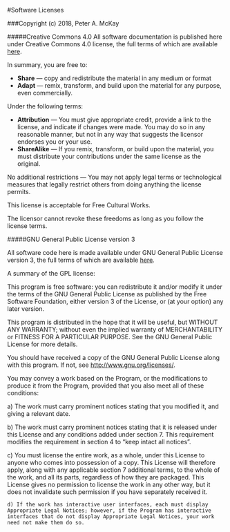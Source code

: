 #Software Licenses

###Copyright (c) 2018, Peter A. McKay


#####Creative Commons 4.0
All software documentation is published here under Creative Commons 4.0 license, the full terms of which are available <a href="https://creativecommons.org/licenses/by-sa/4.0/legalcode">here</a>.

In summary, you are free to:

<ul>
  <li><strong>Share</strong> — copy and redistribute the material in any medium or format</li>
  <li><strong>Adapt</strong> — remix, transform, and build upon the material
    for any purpose, even commercially.</li>
</ul>

Under the following terms:

  <ul>
    <li><strong>Attribution</strong> — You must give appropriate credit, provide a link to the license, and indicate if changes were made. You may do so in any reasonable manner, but not in any way that suggests the licensor endorses you or your use.</li>
    <li><strong>ShareAlike</strong> — If you remix, transform, or build upon the material, you must distribute your contributions under the same license as the original.</li>
  </ul>

No additional restrictions — You may not apply legal terms or technological measures that legally restrict others from doing anything the license permits.

This license is acceptable for Free Cultural Works.

The licensor cannot revoke these freedoms as long as you follow the license terms.


#####GNU General Public License version 3


All software code here is made available under GNU General Public License version 3, the full terms of which are available <a href="https://opensource.org/licenses/GPL-3.0">here</a>.

A summary of the GPL license: 

This program is free software: you can redistribute it and/or modify it under the terms of the GNU General Public License as published by the Free Software Foundation, either version 3 of the License, or (at your option) any later version.

This program is distributed in the hope that it will be useful, but WITHOUT ANY WARRANTY; without even the implied warranty of MERCHANTABILITY or FITNESS FOR A PARTICULAR PURPOSE.  See the GNU General Public License for more details.

You should have received a copy of the GNU General Public License along with this program.  If not, see <http://www.gnu.org/licenses/>.

You may convey a work based on the Program, or the modifications to produce it from the Program, provided that you also meet all of these conditions:

 a) The work must carry prominent notices stating that you modified it, and giving a relevant date.
 
  b) The work must carry prominent notices stating that it is released under this License and any conditions added under section 7. This requirement modifies the requirement in section 4 to “keep intact all notices”.
 
 c) You must license the entire work, as a whole, under this License to anyone who comes into possession of a copy. This License will therefore apply, along with any applicable section 7 additional terms, to the whole of the work, and all its parts, regardless of how they are packaged. This License gives no permission to license the work in any other way, but it does not invalidate such permission if you have separately received it.
 
    d) If the work has interactive user interfaces, each must display Appropriate Legal Notices; however, if the Program has interactive interfaces that do not display Appropriate Legal Notices, your work need not make them do so.


